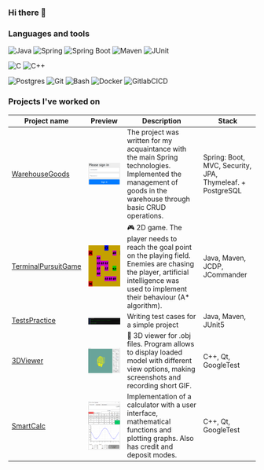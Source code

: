 ### Hi there 👋

<!--
**morf1337/morf1337** is a ✨ _special_ ✨ repository because its `README.md` (this file) appears on your GitHub profile.

Here are some ideas to get you started:

- 🔭 I’m currently working on ...
- 🌱 I’m currently learning ...
- 👯 I’m looking to collaborate on ...
- 🤔 I’m looking for help with ...
- 💬 Ask me about ...
- 📫 How to reach me: ...
- 😄 Pronouns: ...
- ⚡ Fun fact: ...
-->
### Languages and tools
![Java](https://img.shields.io/badge/java-%23ED8B00.svg?style=for-the-badge&logo=openjdk&logoColor=white)
![Spring](https://img.shields.io/badge/-Spring-1E7775?style=for-the-badge&logo=Spring)
![Spring Boot](https://img.shields.io/badge/-Spring_boot-1E7775?style=for-the-badge&logo=SpringBoot)
![Maven](https://img.shields.io/badge/-Maven-1E7775?style=for-the-badge&logo=apache&logoColor=6296CC)
![JUnit](https://img.shields.io/badge/-JUnit5-1E7775?style=for-the-badge&logo=JUnit5&logoColor=F88C00)


![C](https://img.shields.io/badge/-C-1E7775?style=for-the-badge&logo=C&logoColor=6296CC)
![C++](https://img.shields.io/badge/-C++-1E7775?style=for-the-badge&logo=C%2b%2b&logoColor=6296CC)


![Postgres](https://img.shields.io/badge/-PostgreSQL-1E7775?style=for-the-badge&logo=PostgreSQL&logoColor=6296CC)
![Git](https://img.shields.io/badge/-GIT-1E7775?style=for-the-badge&logo=GIT&logoColor=F88C00)
![Bash](https://img.shields.io/badge/-Bash-1E7775?style=for-the-badge&logo=Bash&logoColor=6296CC)
![Docker](https://img.shields.io/badge/-Docker-1E7775?style=for-the-badge&logo=Docker&logoColor=6296CC)
![GitlabCICD](https://img.shields.io/badge/-GitlabCICD-1E7775?style=for-the-badge&logo=GitlabCICD&logoColor=6296CC)

### Projects I've worked on  
| Project name | Preview | Description | Stack |  
|-|-|-|-|
| [WarehouseGoods](https://github.com/morf1337/WarehouseGoods) | <img alt="Telegram" width="150px"  align="center" src="https://github.com/morf1337/morf1337/blob/main/resources/browser_s0b2TCtTBa.png"> | The project was written for my acquaintance with the main Spring technologies. Implemented the management of goods in the warehouse through basic CRUD operations. | Spring: Boot, MVC, Security, JPA, Thymeleaf. + PostgreSQL|
| [TerminalPursuitGame](https://github.com/morf1337/PursuitSimpleGame) | <img alt="Telegram" width="150px"  align="center" src="https://github.com/morf1337/morf1337/blob/main/resources/map.png"> | 🎮 2D game. The player needs to reach the goal point on the playing field. Enemies are chasing the player, artificial intelligence was used to implement their behaviour (A* algorithm). | Java, Maven, JCDP, JCommander |
| [TestsPractice](https://github.com/morf1337/TestsPractice) | <img alt="Telegram" width="150px"  align="center" src="https://github.com/morf1337/morf1337/blob/main/resources/ubuntu_WZgg4yPNKy.png"> | Writing test cases for a simple project | Java, Maven, JUnit5 |
| [3DViewer](https://github.com/morf1337/3DViewer) | <img alt="Telegram" width="350px"  align="center" src="https://github.com/morf1337/morf1337/blob/main/resources/3DViewer.png"> | 🕋 3D viewer for .obj files. Program allows to display loaded model with different view options, making screenshots and recording short GIF. | C++, Qt, GoogleTest |
| [SmartCalc](https://github.com/morf1337/SmartCalc) | <img alt="Telegram" width="150px"  align="center" src="https://github.com/morf1337/morf1337/blob/main/resources/SmartCalc.png?raw=true"> | Implementation of a calculator with a user interface, mathematical functions and plotting graphs. Also has credit and deposit modes. | C++, Qt, GoogleTest |
